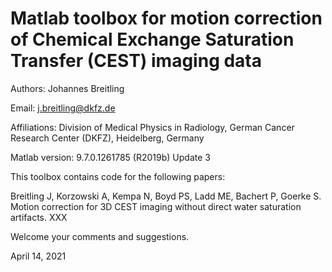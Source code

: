 # Matlab toolbox for motion correction of Chemical Exchange Saturation Transfer (CEST) imaging data

Authors: Johannes Breitling

Email: j.breitling@dkfz.de

Affiliations: Division of Medical Physics in Radiology, German Cancer Research Center (DKFZ), Heidelberg, Germany

Matlab version: 9.7.0.1261785 (R2019b) Update 3

This toolbox contains code for the following papers:

Breitling J, Korzowski A, Kempa N, Boyd PS, Ladd ME, Bachert P, Goerke S. Motion correction for 3D CEST imaging without direct water saturation artifacts. XXX

Welcome your comments and suggestions.

April 14, 2021
